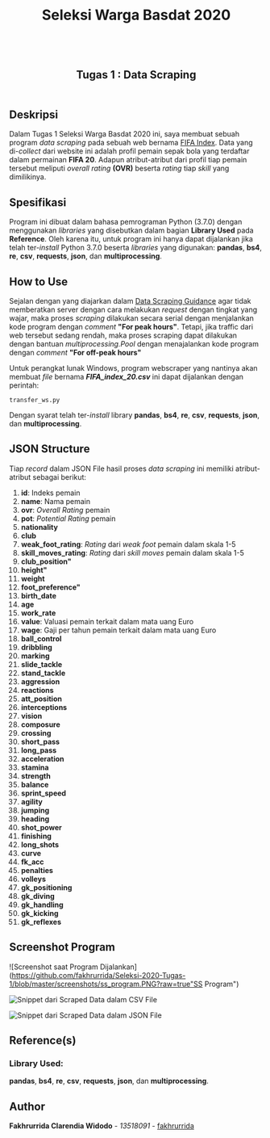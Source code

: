 <h1 align="center">
  <br>
  Seleksi Warga Basdat 2020
  <br>
  <br>
</h1>

<h2 align="center">
  <br>
  Tugas 1 : Data Scraping
  <br>
  <br>
</h2>

## Deskripsi
Dalam Tugas 1 Seleksi Warga Basdat 2020 ini, saya membuat sebuah program _data scraping_ pada sebuah web bernama [FIFA Index](https://www.fifaindex.com/players/). Data yang di-_collect_ dari website ini adalah profil pemain sepak bola yang terdaftar dalam permainan __FIFA 20__. Adapun atribut-atribut dari profil tiap pemain tersebut meliputi _overall rating_ __(OVR)__ beserta _rating_ tiap _skill_ yang dimilikinya.

## Spesifikasi
Program ini dibuat dalam bahasa pemrograman Python (3.7.0) dengan menggunakan _libraries_ yang disebutkan dalam bagian __Library Used__ pada __Reference__. Oleh karena itu, untuk program ini hanya dapat dijalankan jika telah ter-_install_ Python 3.7.0 beserta _libraries_ yang digunakan: __pandas__, __bs4__, __re__, __csv__, __requests__, __json__, dan __multiprocessing__.

## How to Use
Sejalan dengan yang diajarkan dalam [Data Scraping Guidance](http://bit.ly/DataScrapingGuidance) agar tidak memberatkan server dengan cara melakukan _request_ dengan tingkat yang wajar, maka proses _scraping_ dilakukan secara serial dengan menjalankan kode program dengan _comment_ __"For peak hours"__. Tetapi, jika traffic dari web tersebut sedang rendah, maka proses scraping dapat dilakukan dengan bantuan _multiprocessing.Pool_ dengan menajalankan kode program dengan _comment_ __"For off-peak hours"__

Untuk perangkat lunak Windows, program webscraper yang nantinya akan membuat _file_ bernama ___FIFA_index_20.csv___ ini dapat dijalankan dengan perintah:
```
transfer_ws.py
```
Dengan syarat telah ter-_install_ library __pandas__, __bs4__, __re__, __csv__, __requests__, __json__, dan __multiprocessing__.

## JSON Structure

Tiap _record_ dalam JSON File hasil proses _data scraping_ ini memiliki atribut-atribut sebagai berikut:

1. __id__: Indeks pemain
2. __name__: Nama pemain
3. __ovr__: _Overall Rating_ pemain
4. __pot__: _Potential Rating_ pemain
5. __nationality__
6. __club__
7. __weak_foot_rating__: _Rating_ dari _weak foot_ pemain dalam skala 1-5
8. __skill_moves_rating__: _Rating_ dari _skill moves_ pemain dalam skala 1-5
9. __club_position"__
10. __height"__
11. __weight__
12. __foot_preference"__
13. __birth_date__
14. __age__
15. __work_rate__
16. __value__: Valuasi pemain terkait dalam mata uang Euro
17. __wage__: Gaji per tahun pemain terkait dalam mata uang Euro
18. __ball_control__
19. __dribbling__
20. __marking__
21. __slide_tackle__
22. __stand_tackle__
23. __aggression__
24. __reactions__
25. __att_position__
26. __interceptions__
27. __vision__
28. __composure__
29. __crossing__
30. __short_pass__
31. __long_pass__
32. __acceleration__
35. __stamina__
34. __strength__
33. __balance__
36. __sprint_speed__
37. __agility__
38. __jumping__
39. __heading__
40. __shot_power__
41. __finishing__
42. __long_shots__
43. __curve__
44. __fk_acc__
45. __penalties__
46. __volleys__
47. __gk_positioning__
48. __gk_diving__
49. __gk_handling__
50. __gk_kicking__
51. __gk_reflexes__

## Screenshot Program

![Screenshot saat Program Dijalankan](https://github.com/fakhrurrida/Seleksi-2020-Tugas-1/blob/master/screenshots/ss_program.PNG?raw=true"SS Program")

![Snippet dari Scraped Data dalam CSV File](https://github.com/fakhrurrida/Seleksi-2020-Tugas-1/blob/master/screenshots/csvFile_snippet.PNG?raw=true "CSV File Snippet")

![Snippet dari Scraped Data dalam JSON File](https://github.com/fakhrurrida/Seleksi-2020-Tugas-1/blob/master/screenshots/jsonFile_snippet.PNG?raw=true "JSONFile Snippet")

## Reference(s)
### Library Used:
__pandas__, __bs4__, __re__, __csv__, __requests__, __json__, dan __multiprocessing__.


## Author

**Fakhrurrida Clarendia Widodo** - *13518091* - [fakhrurrida](https://github.com/fakhrurrida)

